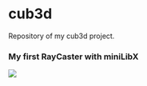 # cub3d
Repository of my cub3d project.
### My first RayCaster with miniLibX
![](https://progress-bar.dev/0?title=Score)
